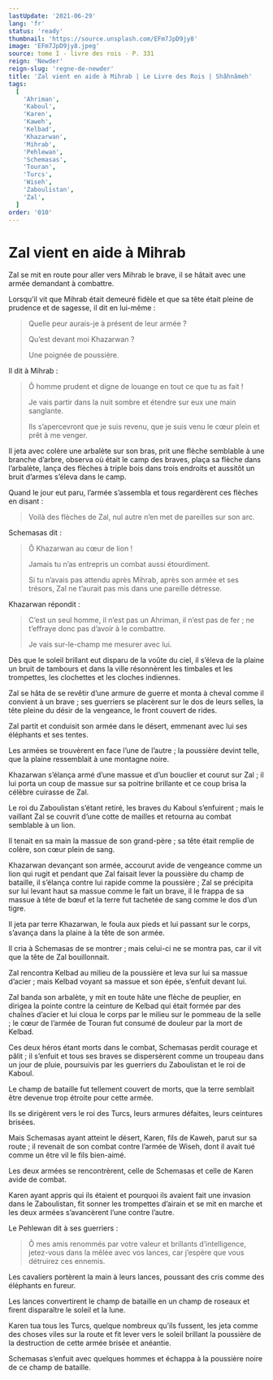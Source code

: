 ```yaml
---
lastUpdate: '2021-06-29'
lang: 'fr'
status: 'ready'
thumbnail: 'https://source.unsplash.com/EFm7JpD9jy8'
image: 'EFm7JpD9jy8.jpeg'
source: tome I - livre des rois - P. 331
reign: 'Newder'
reign-slug: 'regne-de-newder'
title: 'Zal vient en aide à Mihrab | Le Livre des Rois | Shâhnâmeh'
tags:
  [
    'Ahriman',
    'Kaboul',
    'Karen',
    'Kaweh',
    'Kelbad',
    'Khazarwan',
    'Mihrab',
    'Pehlewan',
    'Schemasas',
    'Touran',
    'Turcs',
    'Wiseh',
    'Zaboulistan',
    'Zal',
  ]
order: '010'
---
```


<!-- LTeX: language=fr -->

# Zal vient en aide à Mihrab

Zal se mit en route pour aller vers Mihrab le brave, il se hâtait avec une armée demandant à combattre.

Lorsqu’il vit que Mihrab était demeuré fidèle et que sa tête était pleine de prudence et de sagesse, il dit en lui-même :

> Quelle peur aurais-je à présent de leur armée ?
>
> Qu’est devant moi Khazarwan ?
>
> Une poignée de poussière.

Il dit à Mihrab :

> Ô homme prudent et digne de louange en tout ce que tu as fait !
>
> Je vais partir dans la nuit sombre et étendre sur eux une main sanglante.
>
> Ils s’apercevront que je suis revenu, que je suis venu le cœur plein et prêt à me venger.

Il jeta avec colère une arbalète sur son bras, prit une flèche semblable à une branche d’arbre, observa où était le camp des braves, plaça sa flèche dans l’arbalète, lança des flèches à triple bois dans trois endroits et aussitôt un bruit d’armes s’éleva dans le camp.

Quand le jour eut paru, l’armée s’assembla et tous regardèrent ces flèches en disant :

> Voilà des flèches de Zal, nul autre n’en met de pareilles sur son arc.

Schemasas dit :

> Ô Khazarwan au cœur de lion !
>
> Jamais tu n’as entrepris un combat aussi étourdiment.
>
> Si tu n’avais pas attendu après Mihrab, après son armée et ses trésors, Zal ne t’aurait pas mis dans une pareille détresse.

Khazarwan répondit :

> C’est un seul homme, il n’est pas un Ahriman, il n’est pas de fer ; ne t’effraye donc pas d’avoir à le combattre.
>
> Je vais sur-le-champ me mesurer avec lui.

Dès que le soleil brillant eut disparu de la voûte du ciel, il s’éleva de la plaine un bruit de tambours et dans la ville résonnèrent les timbales et les trompettes, les clochettes et les cloches indiennes.

Zal se hâta de se revêtir d’une armure de guerre et monta à cheval comme il convient à un brave ; ses guerriers se placèrent sur le dos de leurs selles, la tête pleine du désir de la vengeance, le front couvert de rides.

Zal partit et conduisit son armée dans le désert, emmenant avec lui ses éléphants et ses tentes.

Les armées se trouvèrent en face l’une de l’autre ; la poussière devint telle, que la plaine ressemblait à une montagne noire.

Khazarwan s’élança armé d’une massue et d’un bouclier et courut sur Zal ; il lui porta un coup de massue sur sa poitrine brillante et ce coup brisa la célèbre cuirasse de Zal.

Le roi du Zaboulistan s’étant retiré, les braves du Kaboul s’enfuirent ; mais le vaillant Zal se couvrit d’une cotte de mailles et retourna au combat semblable à un lion.

Il tenait en sa main la massue de son grand-père ; sa tête était remplie de colère, son cœur plein de sang.

Khazarwan devançant son armée, accourut avide de vengeance comme un lion qui rugit et pendant que Zal faisait lever la poussière du champ de bataille, il s’élança contre lui rapide comme la poussière ; Zal se précipita sur lui levant haut sa massue comme le fait un brave, il le frappa de sa massue à tête de bœuf et la terre fut tachetée de sang comme le dos d’un tigre.

Il jeta par terre Khazarwan, le foula aux pieds et lui passant sur le corps, s’avança dans la plaine à la tête de son armée.

Il cria à Schemasas de se montrer ; mais celui-ci ne se montra pas, car il vit que la tête de Zal bouillonnait.

Zal rencontra Kelbad au milieu de la poussière et leva sur lui sa massue d’acier ; mais Kelbad voyant sa massue et son épée, s’enfuit devant lui.

Zal banda son arbalète, y mit en toute hâte une flèche de peuplier, en dirigea la pointe contre la ceinture de Kelbad qui était formée par des chaînes d’acier et lui cloua le corps par le milieu sur le pommeau de la selle ; le cœur de l’armée de Touran fut consumé de douleur par la mort de Kelbad.

Ces deux héros étant morts dans le combat, Schemasas perdit courage et pâlit ; il s’enfuit et tous ses braves se dispersèrent comme un troupeau dans un jour de pluie, poursuivis par les guerriers du Zaboulistan et le roi de Kaboul.

Le champ de bataille fut tellement couvert de morts, que la terre semblait être devenue trop étroite pour cette armée.

Ils se dirigèrent vers le roi des Turcs, leurs armures défaites, leurs ceintures brisées.

Mais Schemasas ayant atteint le désert, Karen, fils de Kaweh, parut sur sa route ; il revenait de son combat contre l’armée de Wiseh, dont il avait tué comme un être vil le fils bien-aimé.

Les deux armées se rencontrèrent, celle de Schemasas et celle de Karen avide de combat.

Karen ayant appris qui ils étaient et pourquoi ils avaient fait une invasion dans le Zaboulistan, fit sonner les trompettes d’airain et se mit en marche et les deux armées s’avancèrent l’une contre l’autre.

Le Pehlewan dit à ses guerriers :

> Ô mes amis renommés par votre valeur et brillants d’intelligence, jetez-vous dans la mêlée avec vos lances, car j’espère que vous détruirez ces ennemis.

Les cavaliers portèrent la main à leurs lances, poussant des cris comme des éléphants en fureur.

Les lances convertirent le champ de bataille en un champ de roseaux et firent disparaître le soleil et la lune.

Karen tua tous les Turcs, quelque nombreux qu’ils fussent, les jeta comme des choses viles sur la route et fit lever vers le soleil brillant la poussière de la destruction de cette armée brisée et anéantie.

Schemasas s’enfuit avec quelques hommes et échappa à la poussière noire de ce champ de bataille.
